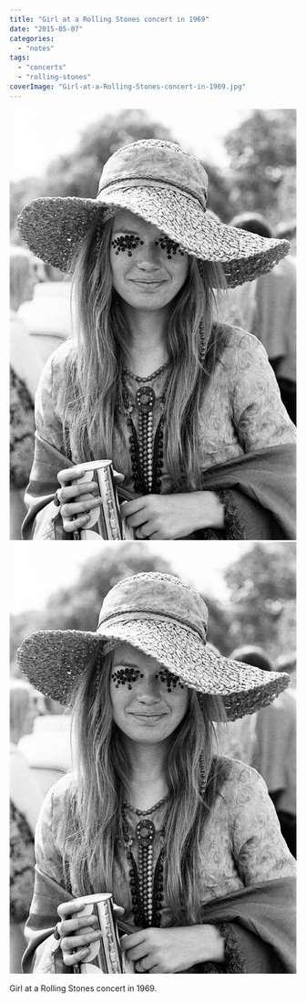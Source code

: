 ```yaml
---
title: "Girl at a Rolling Stones concert in 1969"
date: "2015-05-07"
categories: 
  - "notes"
tags: 
  - "concerts"
  - "rolling-stones"
coverImage: "Girl-at-a-Rolling-Stones-concert-in-1969.jpg"
---
```


[![](images/Girl-at-a-Rolling-Stones-concert-in-1969.jpg)](images/Girl-at-a-Rolling-Stones-concert-in-1969.jpg)
[![](images/Girl-at-a-Rolling-Stones-concert-in-1969.jpg)](images/Girl-at-a-Rolling-Stones-concert-in-1969.jpg)

Girl at a Rolling Stones concert in 1969.
